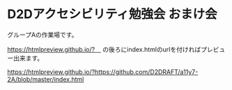 # D2Dアクセシビリティ勉強会 おまけ会

グループAの作業場です。

https://htmlpreview.github.io/?　 の後ろにindex.htmlのurlを付ければプレビュー出来ます。

https://htmlpreview.github.io/?https://github.com/D2DRAFT/a11y7-2A/blob/master/index.html
